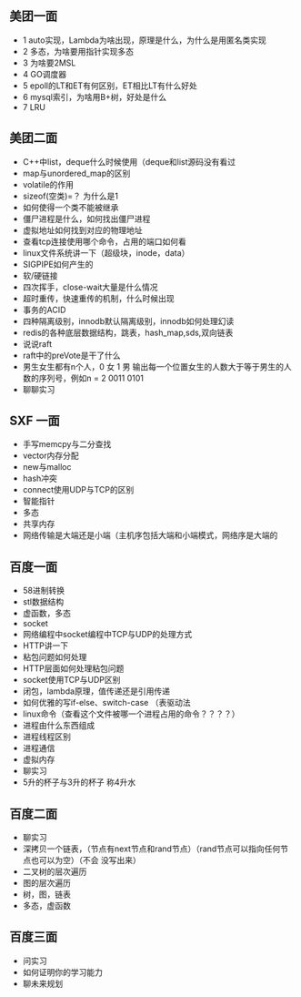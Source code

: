 ## 美团一面

+ 1 auto实现，Lambda为啥出现，原理是什么，为什么是用匿名类实现
+ 2 多态，为啥要用指针实现多态
+ 3 为啥要2MSL
+ 4 GO调度器
+ 5 epoll的LT和ET有何区别，ET相比LT有什么好处
+ 6 mysql索引，为啥用B+树，好处是什么
+ 7 LRU

## 美团二面

+ C++中list，deque什么时候使用（deque和list源码没有看过
+ map与unordered_map的区别
+ volatile的作用
+ sizeof(空类)=？ 为什么是1
+ 如何使得一个类不能被继承
+ 僵尸进程是什么，如何找出僵尸进程
+ 虚拟地址如何找到对应的物理地址
+ 查看tcp连接使用哪个命令，占用的端口如何看
+ linux文件系统讲一下（超级块，inode，data）
+ SIGPIPE如何产生的
+ 软/硬链接
+ 四次挥手，close-wait大量是什么情况
+ 超时重传，快速重传的机制，什么时候出现
+ 事务的ACID
+ 四种隔离级别，innodb默认隔离级别，innodb如何处理幻读
+ redis的各种底层数据结构，跳表，hash_map,sds,双向链表
+ 说说raft
+ raft中的preVote是干了什么
+ 男生女生都有n个人，0 女  1 男  输出每一个位置女生的人数大于等于男生的人数的序列号，例如n = 2  0011 0101
+ 聊聊实习

## SXF 一面
+ 手写memcpy与二分查找
+ vector内存分配
+ new与malloc
+ hash冲突
+ connect使用UDP与TCP的区别
+ 智能指针
+ 多态
+ 共享内存
+ 网络传输是大端还是小端（主机序包括大端和小端模式，网络序是大端的

## 百度一面
+ 58进制转换
+ stl数据结构
+ 虚函数，多态
+ socket
+ 网络编程中socket编程中TCP与UDP的处理方式
+ HTTP讲一下
+ 粘包问题如何处理
+ HTTP层面如何处理粘包问题
+ socket使用TCP与UDP区别
+ 闭包，lambda原理，值传递还是引用传递
+ 如何优雅的写if-else、switch-case （表驱动法
+ linux命令（查看这个文件被哪一个进程占用的命令？？？？）
+ 进程由什么东西组成
+ 进程线程区别
+ 进程通信
+ 虚拟内存
+ 聊实习
+ 5升的杯子与3升的杯子 称4升水


## 百度二面
+ 聊实习
+ 深拷贝一个链表，（节点有next节点和rand节点）（rand节点可以指向任何节点也可以为空）（不会 没写出来）
+ 二叉树的层次遍历
+ 图的层次遍历
+ 树，图，链表
+ 多态，虚函数

## 百度三面
+ 问实习
+ 如何证明你的学习能力
+ 聊未来规划
